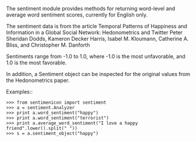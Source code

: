 The sentiment module provides methods for returning word-level and
average word sentiment scores, currently for English only.

The sentiment data is from the article Temporal Patterns of Happiness and Information in a Global Social Network: Hedonometrics and Twitter
Peter Sheridan Dodds, Kameron Decker Harris, Isabel M. Kloumann, Catherine A. Bliss, and Christopher M. Danforth

Sentiments range from -1.0 to 1.0, where -1.0 is the most unfavorable, and 1.0 is the most favorable.

In addition, a Sentiment object can be inspected for the original values from the Hedonometrics paper.

Examples::
    
    >>> from sentimenicon import sentiment
    >>> a = sentiment.Analyzer
    >>> print a.word_sentiment("happy")
    >>> print a.word_sentiment("terrorist")
    >>> print a.average_word_sentiment("I love a happy friend".lower().split(" "))
    >>> s = a.sentiment_object("happy")
